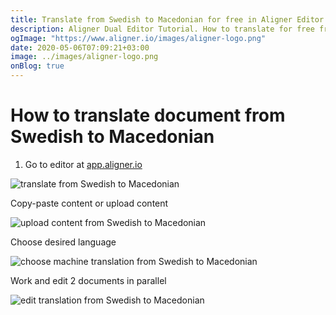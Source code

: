 ```yaml
---
title: Translate from Swedish to Macedonian for free in Aligner Editor
description: Aligner Dual Editor Tutorial. How to translate for free from Swedish to Macedonian. Aligner is multilingual document management platform. 
ogImage: "https://www.aligner.io/images/aligner-logo.png"
date: 2020-05-06T07:09:21+03:00
image: ../images/aligner-logo.png
onBlog: true
---
```


# How to translate document from Swedish to Macedonian

1. Go to editor at [app.aligner.io](https://app.aligner.io "Aligner App web page")

![translate from Swedish to Macedonian](../aligner-blank-editor.png "translate from Swedish to Macedonian")

Copy-paste content or upload content

![upload content from Swedish to Macedonian](../aligner-uploaded-document.png "upload content from Swedish to Macedonian")

Choose desired language

![choose machine translation from Swedish to Macedonian](../aligner-language-dropdown.png "choose machine translation from Swedish to Macedonian")

Work and edit 2 documents in parallel

![edit translation from Swedish to Macedonian](../aligner-double-sitded-editor.png "edit translation from Swedish to Macedonian")

